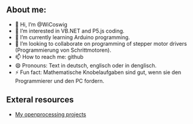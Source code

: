 ## About me:
- 👋 Hi, I’m @WiCoswig
- 👀 I’m interested in VB.NET and P5.js coding.
- 🌱 I’m currently learning Arduino programming.
- 💞️ I’m looking to collaborate on programming of stepper motor drivers (Programmierung von Schrittmotoren).
- 📫 How to reach me: github
- 😄 Pronouns: Text in deutsch, englisch oder in denglisch.
- ⚡ Fun fact: Mathematische Knobelaufgaben sind gut, wenn sie den Programmierer und den PC fordern.

## Exteral resources
- [My openprocessing projects](https://openprocessing.org/user/332935?view=sketches&o=1)

<!---
WiCoswig/WiCoswig is a ✨ special ✨ repository because its `README.md` (this file) appears on your GitHub profile.
You can click the Preview link to take a look at your changes.
--->
